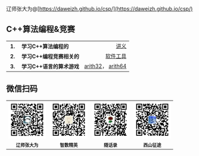 辽师张大为@[https://daweizh.github.io/csp/](https://daweizh.github.io/csp/)

## C++算法编程&竞赛

<table style="border:0px;width:100%;">
  <tr>
    <th style="border:0px;width:20px;">1.</th>
    <th style="border:0px;text-align:left;">学习C++算法编程的</th>
    <td style="border:0px;text-align:right;">
      <a href="handout/" target="_blank">讲义</a>
    </td>
  </tr>
  <tr>
    <th style="border:0px;width:20px;">2.</th>
    <th style="border:0px;text-align:left;">学习C++编程竞赛相关的</th>
    <td style="border:0px;text-align:right;">
      <a href="tool/" target="_blank">软件工具</a>
    </td>
  </tr>
  <tr>
    <th style="border:0px;width:20px;">3.</th>
    <th style="border:0px;text-align:left;">学习C++语言的算术游戏</th>
    <td style="border:0px;text-align:right;">
      <a href="game/arith32.rar" target="_blank">arith32</a>，
      <a href="game/arith64.rar" target="_blank">arith64</a>
    </td>
  </tr>
</table>

<!-- 
- 还为大家准备了.....................<a href="race/" target="_blank">NOIP真题及数据</a>
- 讲解相关知识的.....................<a href="video/" target="_blank">视频</a>
- 参加竞赛的...........................<a href="simu/" target="_blank">真题模拟</a>
- 模拟和熟悉真实竞赛环境的......<a href="train/" target="_blank">竞赛演练</a> -->

## 微信扫码

<table style="border:0px;font-size:12px;">
  <tr>
    <td style="border:0px;">
      <img src="handout/lesson00/images/zdw.jpg" width="100">
    </td>
    <td style="border:0px;">
      <img src="handout/lesson00/images/idea.jpg" width="100">
    </td>
    <td style="border:0px;">
      <img src="handout/lesson00/images/shl.jpg" width="100">
    </td>
    <td style="border:0px;">
      <img src="handout/lesson00/images/xszt.jpg" width="100">
    </td>
  </tr>
  <tr>
    <th style="border:0px;">辽师张大为</th>
    <th style="border:0px;">智数精英</th>
    <th style="border:0px;">随话录</th>
    <th style="border:0px;">西山征途</th>
  </tr>
</table>



